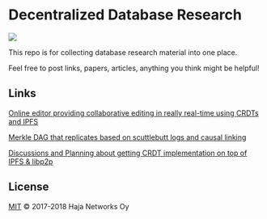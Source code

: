 # Decentralized Database Research

[![](https://img.shields.io/badge/freenode-%23orbitdb-blue.svg?style=flat-square)](http://webchat.freenode.net/?channels=%23orbitdb)

This repo is for collecting database research material into one place.

Feel free to post links, papers, articles, anything you think might be helpful!

## Links

[Online editor providing collaborative editing in really real-time using CRDTs and IPFS](https://github.com/ipfs-shipyard/peerpad)

[Merkle DAG that replicates based on scuttlebutt logs and causal linking](https://github.com/mafintosh/hyperlog)

[Discussions and Planning about getting CRDT implementation on top of IPFS & libp2p](https://github.com/ipfs/research-CRDT)

## License

[MIT](LICENSE) © 2017-2018 Haja Networks Oy
